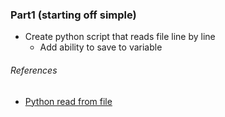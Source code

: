 
### Part1 (starting off simple)
- Create python script that reads file line by line
    - Add ability to save to variable

###### References
- [Python read from file](http://learnpythonthehardway.org/book/ex15.html)

